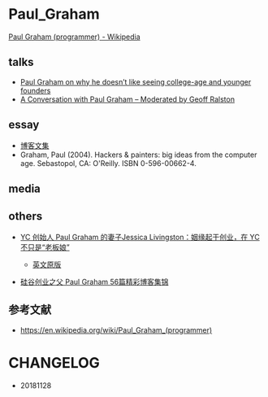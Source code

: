 # Paul_Graham

[Paul Graham (programmer) - Wikipedia](https://en.wikipedia.org/wiki/Paul_Graham_(programmer))


## talks

- [Paul Graham on why he doesn’t like seeing college-age and younger founders](https://techcrunch.com/2018/09/01/paul-graham-on-why-he-doesnt-like-seeing-college-age-and-younger-founders/)
- [A Conversation with Paul Graham – Moderated by Geoff Ralston](https://blog.ycombinator.com/a-conversation-with-paul-graham-moderated-by-geoff-ralston/)

## essay

- [博客文集](http://www.paulgraham.com/articles.html)
- Graham, Paul (2004). Hackers & painters: big ideas from the computer age. Sebastopol, CA: O'Reilly. ISBN 0-596-00662-4.


## media

## others

- [YC 创始人 Paul Graham 的妻子Jessica Livingston：姻缘起于创业，在 YC 不只是“老板娘”](https://baijiahao.baidu.com/s?id=1606125400741064457&wfr=spider&for=pc&isFailFlag=1)
  - [英文原版](http://foundersatwork.posthaven.com/grow-the-puzzle-around-you)
  
- [硅谷创业之父 Paul Graham 56篇精彩博客集锦](https://36kr.com/p/5043113.html)

## 参考文献

- https://en.wikipedia.org/wiki/Paul_Graham_(programmer)

# CHANGELOG

- 20181128
